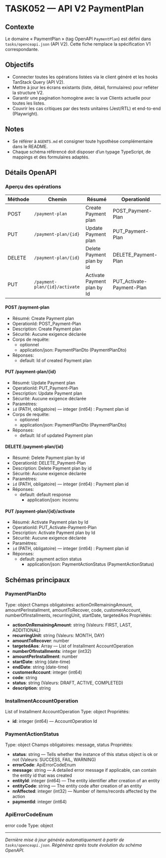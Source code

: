 # TASK052 — API V2 PaymentPlan

## Contexte
Le domaine « PaymentPlan » (tag OpenAPI `PaymentPlan`) est défini dans `tasks/openceapi.json` (API V2). Cette fiche remplace la spécification V1 correspondante.

## Objectifs
- Connecter toutes les opérations listées via le client généré et les hooks TanStack Query (API V2).
- Mettre à jour les écrans existants (liste, détail, formulaires) pour refléter la structure V2.
- Garantir une pagination homogène avec la vue Clients actuelle pour toutes les listes.
- Couvrir les cas critiques par des tests unitaires (Jest/RTL) et end-to-end (Playwright).

## Notes
- Se référer à `AGENTS.md` et consigner toute hypothèse complémentaire dans le README.
- Chaque schéma référencé doit disposer d’un typage TypeScript, de mappings et des formulaires adaptés.

## Détails OpenAPI

### Aperçu des opérations

| Méthode | Chemin | Résumé | OperationId |
| --- | --- | --- | --- |
| POST | `/payment-plan` | Create Payment plan | POST_Payment-Plan |
| PUT | `/payment-plan/{id}` | Update Payment plan | PUT_Payment-Plan |
| DELETE | `/payment-plan/{id}` | Delete Payment plan by id | DELETE_Payment-Plan |
| PUT | `/payment-plan/{id}/activate` | Activate Payment plan by Id | PUT_Activate-Payment-Plan |

#### POST /payment-plan

- Résumé: Create Payment plan
- OperationId: POST_Payment-Plan
- Description: Create Payment plan
- Sécurité: Aucune exigence déclarée
- Corps de requête:
  - optionnel
  - application/json: PaymentPlanDto (PaymentPlanDto)
- Réponses:
  - default: Id of created Payment plan

#### PUT /payment-plan/{id}

- Résumé: Update Payment plan
- OperationId: PUT_Payment-Plan
- Description: Update Payment plan
- Sécurité: Aucune exigence déclarée
- Paramètres:
- `id` (PATH, obligatoire) — integer (int64) : Payment plan id
- Corps de requête:
  - optionnel
  - application/json: PaymentPlanDto (PaymentPlanDto)
- Réponses:
  - default: Id of updated Payment plan

#### DELETE /payment-plan/{id}

- Résumé: Delete Payment plan by id
- OperationId: DELETE_Payment-Plan
- Description: Delete Payment plan by id
- Sécurité: Aucune exigence déclarée
- Paramètres:
- `id` (PATH, obligatoire) — integer (int64) : Payment plan id
- Réponses:
  - default: default response
    - application/json: inconnu

#### PUT /payment-plan/{id}/activate

- Résumé: Activate Payment plan by Id
- OperationId: PUT_Activate-Payment-Plan
- Description: Activate Payment plan by Id
- Sécurité: Aucune exigence déclarée
- Paramètres:
- `id` (PATH, obligatoire) — integer (int64) : Payment plan id
- Réponses:
  - default: payment action status
    - application/json: PaymentActionStatus (PaymentActionStatus)

## Schémas principaux

### PaymentPlanDto
Type: object
Champs obligatoires: actionOnRemainingAmount, amountPerInstallment, amountToRecover, code, customerAccount, numberOfInstallments, recurringUnit, startDate, targetedAos
Propriétés:
- **actionOnRemainingAmount**: string (Valeurs: FIRST, LAST, ADDITIONAL)
- **recurringUnit**: string (Valeurs: MONTH, DAY)
- **amountToRecover**: number
- **targetedAos**: Array<InstallmentAccountOperation> — List of Installment AccountOperation
- **numberOfInstallments**: integer (int32)
- **amountPerInstallment**: number
- **startDate**: string (date-time)
- **endDate**: string (date-time)
- **customerAccount**: integer (int64)
- **code**: string
- **status**: string (Valeurs: DRAFT, ACTIVE, COMPLETED)
- **description**: string

### InstallmentAccountOperation
List of Installment AccountOperation
Type: object
Propriétés:
- **id**: integer (int64) — AccountOperation Id

### PaymentActionStatus
Type: object
Champs obligatoires: message, status
Propriétés:
- **status**: string — Tells whether the instance of this status object is ok or not (Valeurs: SUCCESS, FAIL, WARNING)
- **errorCode**: ApiErrorCodeEnum
- **message**: string — A detailed error message if applicable, can contain the entity id that was created
- **entityId**: integer (int64) — The entity identifier after creation of an entity
- **entityCode**: string — The entity code after creation of an entity
- **nrAffected**: integer (int32) — Number of items/records affected by the action
- **paymentId**: integer (int64)

### ApiErrorCodeEnum
error code
Type: object

---

_Dernière mise à jour générée automatiquement à partir de `tasks/openceapi.json`. Régénérez après toute évolution du schéma OpenAPI._
